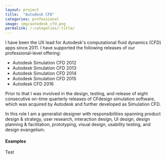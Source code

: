```yaml
---
layout: project
title:  "Autodesk CFD"
categories: professional
image: img/autodesk_cfd.png
permalink: /:categories/:title/
---
```

I have been the UX lead for Autodesk's computational fluid dynamics (CFD) apps since 2011. I have supported the following releases of our professional-level offering:

- Autodesk Simulation CFD 2012
- Autodesk Simulation CFD 2013
- Autodesk Simulation CFD 2014
- Autodesk Simulation CFD 2015
- Autodesk CFD 2016

Prior to that I was involved in the design, testing, and release of eight consecutive on-time quarterly releases of CFdesign simulation software, which was acquired by Autodesk and further developed as Simulation CFD.

In this role I am a generalist designer with responsibilities spanning product design & strategy, user research, interaction design, UI design, design planning & facilitation, prototyping, visual design, usability testing, and design evangelism. 

#### Examples

Test